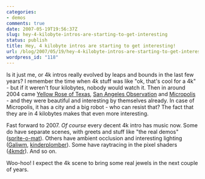 ```yaml
---
categories:
- demos
comments: true
date: 2007-05-19T19:56:37Z
slug: hey-4-kilobyte-intros-are-starting-to-get-interesting
status: publish
title: Hey, 4 kilobyte intros are starting to get interesting!
url: /blog/2007/05/19/hey-4-kilobyte-intros-are-starting-to-get-interesting/
wordpress_id: "118"
---
```


Is it just me, or 4k intros really evolved by leaps and bounds in the last few years? I remember the time when 4k stuff was like "ok, that's cool for a 4k" - but if it weren't four kilobytes, nobody would watch it. Then in around 2004 came [Yellow Rose of Texas](http://pouet.net/prod.php?which=10562), [San Angeles Observation](http://pouet.net/prod.php?which=13020) and [Micropolis](http://pouet.net/prod.php?which=13017) - and they were beautiful and interesting by themselves already. In case of Micropolis, it has a city and a big robot - who  can resist that? The fact that they are in 4 kilobytes makes that even more interesting.

Fast forward to 2007. _Of course_ every decent 4k intro has music now. Some do have separate scenes, with greets and stuff like "the real demos" ([sprite-o-mat](http://pouet.net/prod.php?which=30222)). Others have ambient occlusion and interesting lighting ([Galiwm](http://pouet.net/prod.php?which=30202), [kinderplomber](http://pouet.net/prod.php?which=30204)). Some have raytracing in the pixel shaders ([4kmdr](http://pouet.net/prod.php?which=30540)). And so on.

Woo-hoo! I expect the 4k scene to bring some real jewels in the next couple of years.
